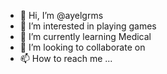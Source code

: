 - 👋 Hi, I’m @ayelgrms
- 👀 I’m interested in playing games
- 🌱 I’m currently learning Medical
- 💞️ I’m looking to collaborate on 
- 📫 How to reach me ...

<!---
ayelgrms/ayelgrms is a ✨ special ✨ repository because its `README.md` (this file) appears on your GitHub profile.
You can click the Preview link to take a look at your changes.
--->
